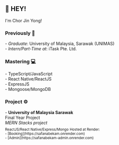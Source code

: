 <h2> 👋 HEY! </h2>

I'm Chor Jin Yong!

<h3>Previously 💼</h3> 
- <i>Graduate</i>: University of Malaysia, Sarawak (UNIMAS) </br>
- <i>Intern/Part-Time at</i>: iTask Pte. Ltd. </br>

<h3>Mastering 💻</h3>
- TypeScript/JavaScript </br>
- React Native/ReactJS </br>
- ExpressJS </br>
- Mongoose/MongoDB </br>

<h3>Project ⚙️</h3>
- <strong>University of Malaysia Sarawak</strong> </br>
Final Year Project </br>
<i>MERN Stacks project</i> </br>
<sub>ReactJS/React Native/Express/Mongo</sub>
<sub>Hosted at Render: </sub> </br>
<sub>- [Booking](https://safanabekam.onrender.com) </sub> </br>
<sub>- [Admin](https://safanabekam-admin.onrender.com)</sub> </br>





